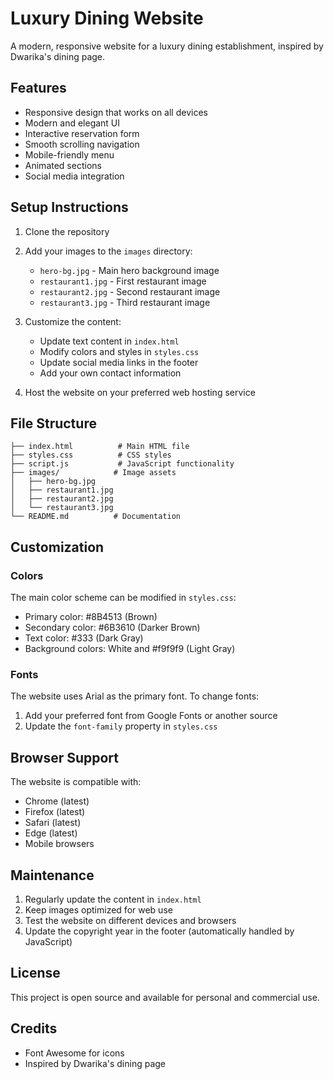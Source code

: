 # Luxury Dining Website

A modern, responsive website for a luxury dining establishment, inspired by Dwarika's dining page.

## Features

- Responsive design that works on all devices
- Modern and elegant UI
- Interactive reservation form
- Smooth scrolling navigation
- Mobile-friendly menu
- Animated sections
- Social media integration

## Setup Instructions

1. Clone the repository
2. Add your images to the `images` directory:
   - `hero-bg.jpg` - Main hero background image
   - `restaurant1.jpg` - First restaurant image
   - `restaurant2.jpg` - Second restaurant image
   - `restaurant3.jpg` - Third restaurant image

3. Customize the content:
   - Update text content in `index.html`
   - Modify colors and styles in `styles.css`
   - Update social media links in the footer
   - Add your own contact information

4. Host the website on your preferred web hosting service

## File Structure

```
├── index.html          # Main HTML file
├── styles.css          # CSS styles
├── script.js           # JavaScript functionality
├── images/            # Image assets
│   ├── hero-bg.jpg
│   ├── restaurant1.jpg
│   ├── restaurant2.jpg
│   └── restaurant3.jpg
└── README.md          # Documentation
```

## Customization

### Colors
The main color scheme can be modified in `styles.css`:
- Primary color: #8B4513 (Brown)
- Secondary color: #6B3610 (Darker Brown)
- Text color: #333 (Dark Gray)
- Background colors: White and #f9f9f9 (Light Gray)

### Fonts
The website uses Arial as the primary font. To change fonts:
1. Add your preferred font from Google Fonts or another source
2. Update the `font-family` property in `styles.css`

## Browser Support

The website is compatible with:
- Chrome (latest)
- Firefox (latest)
- Safari (latest)
- Edge (latest)
- Mobile browsers

## Maintenance

1. Regularly update the content in `index.html`
2. Keep images optimized for web use
3. Test the website on different devices and browsers
4. Update the copyright year in the footer (automatically handled by JavaScript)

## License

This project is open source and available for personal and commercial use.

## Credits

- Font Awesome for icons
- Inspired by Dwarika's dining page 